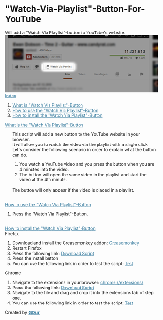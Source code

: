 "Watch-Via-Playlist"-Button-For-YouTube
=========================================
Will add a "Watch Via Playlist"-button to YouTube's website.
![ScreenShot](https://github.com/GDur/Watch-Via-Playlist-Button-For-YouTube/raw/master/youtubescripts.png)
<br><a href="#" style="color:#3d7fa1;">Index</a>
<ol>
	<li><a href="#what" style="color:#3d7fa1;">What is "Watch Via Playlist"-Button</a></li>
	<li><a href="#usage" style="color:#3d7fa1;">How to use the "Watch Via Playlist"-Button</a></li>
	<li><a href="#install" style="color:#3d7fa1;">How to install the "Watch Via Playlist"-Button</a></li>
</ol>

<a id="what" href="#what" style="color:#3d7fa1;">What is the "Watch Via Playlist"-Button</a><br>
<ol>
	This script will add a new button to the YouTube website in your browser.<br>
	It will allow you to watch the video via the playlist with a single click.<br>
	Let's consider the following scenario in order to explain what the button can do.<br>
	<ol>
		<li>You watch a YouTube video and you press the button  when you are 4 minutes into the video.</li>
		<li>The button will open the same video in the playlist and start the video at the 4th minute.</li>
	</ol>
	<br>
	The button will only appear if the video is placed in a playlist.
</ol>
<br>
<a id="usage" href="#usage" style="color:#3d7fa1;">How to use the "Watch Via Playlist"-Button</a><br>
<ol>
	<li>Press the "Watch Via Playlist"-Button.</li>
</ol>
<br>
<a id="install" href="#install" style="color:#3d7fa1;">How to install the "Watch Via Playlist"-Button</a><br>
Firefox
<ol>
	<li>Download and install the Greasemonkey addon: <a href="https://addons.mozilla.org/de/firefox/addon/greasemonkey/" style="color:#3d7fa1;">Greasemonkey</a></li>
	<li>Restart Firefox</li>
	<li>Press the following link: <a href="https://github.com/GDur/Watch-Via-Playlist-Button-For-YouTube/raw/master/WVP_button.user.js" style="color:#3d7fa1;">Download Script</a></li>
	<li>Press the Install button</li>
	<li>You can use the following link in order to test the script: <a href="http://www.youtube.com/watch?v=eXqPYte8tvc" style="color:#3d7fa1;">Test</a></li>
</ol>
Chrome
<ol>
	<li>Navigate to the extensions in your browser: <a href="chrome://extensions/" style="color:#3d7fa1;">chrome://extensions/</a>
	<li>Press the following link: <a href="https://github.com/GDur/Watch-Via-Playlist-Button-For-YouTube/raw/master/WVP_button.user.js" style="color:#3d7fa1;">Download Script</a></li>
	<li>Navigate to the file and drag and drop it into the extensions tab of step one.</li>
	<li>You can use the following link in order to test the script: <a href="http://www.youtube.com/watch?v=eXqPYte8tvc" style="color:#3d7fa1;">Test</a></li>
</ol>
Created by <b><a href="http://www.facebook.com/profile.php?id=100000325676446" style="color:#3d7fa1;font-family:Calibri,Arial,Verdana;	font-size: 15px;padding-right: 0px;">GDur</a></b>
